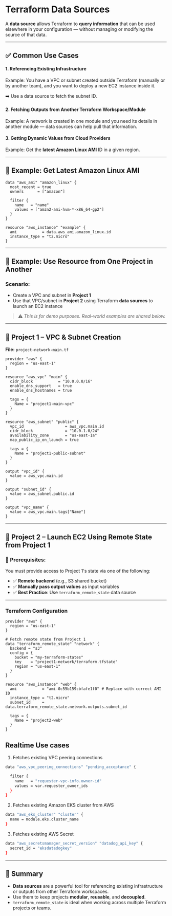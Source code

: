 # Terraform Data Sources

A **data source** allows Terraform to **query information** that can be used elsewhere in your configuration — without managing or modifying the source of that data.

---

## ✅ Common Use Cases

#### 1. Referencing Existing Infrastructure

Example:
You have a VPC or subnet created outside Terraform (manually or by another team), and you want to deploy a new EC2 instance inside it.

➡️ Use a data source to fetch the subnet ID.

#### 2. Fetching Outputs from Another Terraform Workspace/Module

Example:
A network is created in one module and you need its details in another module — data sources can help pull that information.

#### 3. Getting Dynamic Values from Cloud Providers

Example:
Get the **latest Amazon Linux AMI** ID in a given region.

---

## 📌 Example: Get Latest Amazon Linux AMI

```hcl
data "aws_ami" "amazon_linux" {
  most_recent = true
  owners      = ["amazon"]

  filter {
    name   = "name"
    values = ["amzn2-ami-hvm-*-x86_64-gp2"]
  }
}

resource "aws_instance" "example" {
  ami           = data.aws_ami.amazon_linux.id
  instance_type = "t2.micro"
}
```

---

## 🧩 Example: Use Resource from One Project in Another

### Scenario:
- Create a VPC and subnet in **Project 1**
- Use that VPC/subnet in **Project 2** using Terraform **data sources** to launch an EC2 instance

> ⚠️ *This is for demo purposes. Real-world examples are shared below.*

---

## 📁 Project 1 – VPC & Subnet Creation

**File:** `project-network-main.tf`

```hcl
provider "aws" {
  region = "us-east-1"
}

resource "aws_vpc" "main" {
  cidr_block           = "10.0.0.0/16"
  enable_dns_support   = true
  enable_dns_hostnames = true

  tags = {
    Name = "project1-main-vpc"
  }
}

resource "aws_subnet" "public" {
  vpc_id                  = aws_vpc.main.id
  cidr_block              = "10.0.1.0/24"
  availability_zone       = "us-east-1a"
  map_public_ip_on_launch = true

  tags = {
    Name = "project1-public-subnet"
  }
}

output "vpc_id" {
  value = aws_vpc.main.id
}

output "subnet_id" {
  value = aws_subnet.public.id
}

output "vpc_name" {
  value = aws_vpc.main.tags["Name"]
}
```

---

## 🚀 Project 2 – Launch EC2 Using Remote State from Project 1

### 🔑 Prerequisites:

You must provide access to Project 1's state via one of the following:

- ✅ **Remote backend** (e.g., S3 shared bucket)
- ✅ **Manually pass output values** as input variables
- ✅ **Best Practice**: Use `terraform_remote_state` data source

---

### Terraform Configuration

```hcl
provider "aws" {
  region = "us-east-1"
}

# Fetch remote state from Project 1
data "terraform_remote_state" "network" {
  backend = "s3"
  config = {
    bucket = "my-terraform-states"
    key    = "project1-network/terraform.tfstate"
    region = "us-east-1"
  }
}

resource "aws_instance" "web" {
  ami           = "ami-0c55b159cbfafe1f0" # Replace with correct AMI ID
  instance_type = "t2.micro"
  subnet_id     = data.terraform_remote_state.network.outputs.subnet_id

  tags = {
    Name = "project2-web"
  }
}
```
## Realtime Use cases
1. Fetches existing VPC peering connections  
```sh
data "aws_vpc_peering_connections" "pending_acceptance" {

  filter {
    name   = "requester-vpc-info.owner-id"
    values = var.requester_owner_ids
  }
}
```
2. Fetches existing Amazon EKS cluster from AWS 
```sh
data "aws_eks_cluster" "cluster" {
  name = module.eks.cluster_name
}
```
3. Fetches existing AWS Secret 
```sh
data "aws_secretsmanager_secret_version" "datadog_api_key" {
  secret_id = "eksdatadogkey"
}
```
---

## 🧠 Summary

- **Data sources** are a powerful tool for referencing existing infrastructure or outputs from other Terraform workspaces.
- Use them to keep projects **modular**, **reusable**, and **decoupled**.
- `terraform_remote_state` is ideal when working across multiple Terraform projects or teams.
